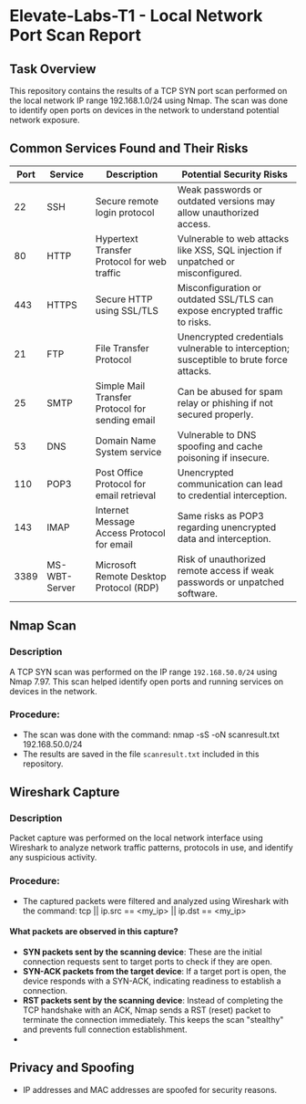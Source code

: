 # Elevate-Labs-T1 - Local Network Port Scan Report

## Task Overview
This repository contains the results of a TCP SYN port scan performed on the local network IP range 192.168.1.0/24 using Nmap. The scan was done to identify open ports on devices in the network to understand potential network exposure.

## Common Services Found and Their Risks

| Port  | Service         | Description                                      | Potential Security Risks                                                      |
|-------|-----------------|------------------------------------------------|-------------------------------------------------------------------------------|
| 22    | SSH             | Secure remote login protocol                     | Weak passwords or outdated versions may allow unauthorized access.           |
| 80    | HTTP            | Hypertext Transfer Protocol for web traffic     | Vulnerable to web attacks like XSS, SQL injection if unpatched or misconfigured. |
| 443   | HTTPS           | Secure HTTP using SSL/TLS                        | Misconfiguration or outdated SSL/TLS can expose encrypted traffic to risks.  |
| 21    | FTP             | File Transfer Protocol                           | Unencrypted credentials vulnerable to interception; susceptible to brute force attacks. |
| 25    | SMTP            | Simple Mail Transfer Protocol for sending email | Can be abused for spam relay or phishing if not secured properly.             |
| 53    | DNS             | Domain Name System service                        | Vulnerable to DNS spoofing and cache poisoning if insecure.                   |
| 110   | POP3            | Post Office Protocol for email retrieval         | Unencrypted communication can lead to credential interception.               |
| 143   | IMAP            | Internet Message Access Protocol for email       | Same risks as POP3 regarding unencrypted data and interception.               |
| 3389  | MS-WBT-Server   | Microsoft Remote Desktop Protocol (RDP)          | Risk of unauthorized remote access if weak passwords or unpatched software.   |

## Nmap Scan

### Description
A TCP SYN scan was performed on the IP range `192.168.50.0/24` using Nmap 7.97. This scan helped identify open ports and running services on devices in the network.
### Procedure: 
- The scan was done with the command: nmap -sS -oN scanresult.txt 192.168.50.0/24
- The results are saved in the file `scanresult.txt` included in this repository.

## Wireshark Capture

### Description
Packet capture was performed on the local network interface using Wireshark to analyze network traffic patterns, protocols in use, and identify any suspicious activity.

### Procedure:
- The captured packets were filtered and analyzed using Wireshark with the command: tcp || ip.src == <my_ip> || ip.dst == <my_ip>
#### What packets are observed in this capture?
- **SYN packets sent by the scanning device**: These are the initial connection requests sent to target ports to check if they are open.
- **SYN-ACK packets from the target device**: If a target port is open, the device responds with a SYN-ACK, indicating readiness to establish a connection.
- **RST packets sent by the scanning device**: Instead of completing the TCP handshake with an ACK, Nmap sends a RST (reset) packet to terminate the connection immediately. This keeps the scan "stealthy" and prevents full connection establishment.
- 
## Privacy and Spoofing
- IP addresses and MAC addresses are spoofed for security reasons.
